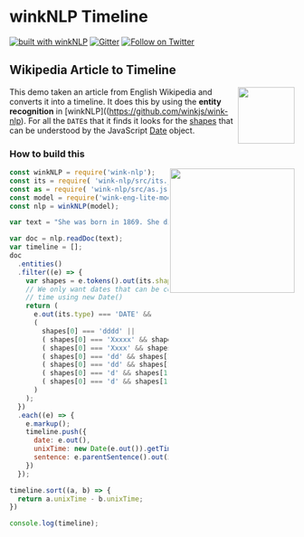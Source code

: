 # winkNLP Timeline

[![built with winkNLP](https://img.shields.io/badge/built%20with-winkNLP-blueviolet)](https://github.com/winkjs/wink-nlp) [![Gitter](https://img.shields.io/gitter/room/nwjs/nw.js.svg)](https://gitter.im/winkjs/Lobby) [![Follow on Twitter](https://img.shields.io/twitter/follow/winkjs_org?style=social)](https://twitter.com/winkjs_org)

## Wikipedia Article to Timeline

[<img align="right" src="https://decisively.github.io/wink-logos/logo-title.png" width="100px" >](https://winkjs.org/)

This demo taken an article from English Wikipedia and converts it into a timeline. It does this by using the **entity recognition** in [winkNLP]((https://github.com/winkjs/wink-nlp). For all the `DATE`s that it finds it looks for the [shapes](https://winkjs.org/wink-nlp/its-as-helper.html) that can be understood by the JavaScript [Date](https://developer.mozilla.org/en-US/docs/Web/JavaScript/Reference/Global_Objects/Date/getTime) object.

### How to build this
[<img align="right" src="https://user-images.githubusercontent.com/9491/100734470-bf096480-33f5-11eb-8060-a5f330c63011.png" width="220px" >](https://winkjs.org/showcase-timeline/)

```javascript
const winkNLP = require('wink-nlp');
const its = require( 'wink-nlp/src/its.js' );
const as = require( 'wink-nlp/src/as.js' );
const model = require('wink-eng-lite-model');
const nlp = winkNLP(model);

var text = "She was born in 1869. She died in 1940."

var doc = nlp.readDoc(text);
var timeline = [];
doc
  .entities()
  .filter((e) => {
    var shapes = e.tokens().out(its.shape);
    // We only want dates that can be converted to an actual
    // time using new Date()
    return (
      e.out(its.type) === 'DATE' &&
      (
        shapes[0] === 'dddd' ||
        ( shapes[0] === 'Xxxxx' && shapes[1] === 'dddd' ) ||
        ( shapes[0] === 'Xxxx' && shapes[1] === 'dddd' ) ||
        ( shapes[0] === 'dd' && shapes[1] === 'Xxxxx' && shapes[2] === 'dddd' ) ||
        ( shapes[0] === 'dd' && shapes[1] === 'Xxxx' && shapes[2] === 'dddd' ) ||
        ( shapes[0] === 'd' && shapes[1] === 'Xxxxx' && shapes[2] === 'dddd' ) ||
        ( shapes[0] === 'd' && shapes[1] === 'Xxxx' && shapes[2] === 'dddd' )
      )
    );
  })
  .each((e) => {
    e.markup();
    timeline.push({
      date: e.out(),
      unixTime: new Date(e.out()).getTime() / 1000,
      sentence: e.parentSentence().out(its.markedUpText)
    })
  });

timeline.sort((a, b) => {
  return a.unixTime - b.unixTime;
})

console.log(timeline);
```
